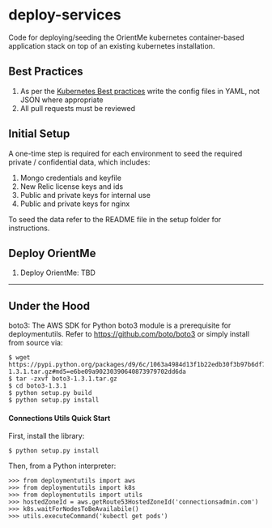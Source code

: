 # deploy-services
Code for deploying/seeding the OrientMe kubernetes container-based application stack on top of an existing kubernetes installation.

## Best Practices
1.  As per the [Kubernetes Best practices] write the config files in YAML, not JSON where appropriate
2.  All pull requests must be reviewed

[Kubernetes Best practices]: http://kubernetes.io/docs/user-guide/config-best-practices/

## Initial Setup
A one-time step is required for each environment to seed the required private / confidential data, which includes:

   1.  Mongo credentials and keyfile
   2.  New Relic license keys and ids
   3.  Public and private keys for internal use
   4.  Public and private keys for nginx
   
To seed the data refer to the README file in the setup folder for instructions.

## Deploy OrientMe

   1.  Deploy OrientMe:  TBD
   
***

## Under the Hood
 
boto3:  The AWS SDK for Python boto3 module is a prerequisite for deploymentutils.  Refer to https://github.com/boto/boto3 or simply install from source via:

    $ wget https://pypi.python.org/packages/d9/6c/1063a4984d13f1b22edb30f3b97b6df7e0bdc7792ebc2f638b31f8b2ff79/boto3-1.3.1.tar.gz#md5=e6be09a90230390640873979702dd6da
    $ tar -zxvf boto3-1.3.1.tar.gz 
    $ cd boto3-1.3.1
    $ python setup.py build
    $ python setup.py install

#### Connections Utils Quick Start
First, install the library:

    $ python setup.py install

Then, from a Python interpreter:

    >>> from deploymentutils import aws
    >>> from deploymentutils import k8s
    >>> from deploymentutils import utils
    >>> hostedZoneId = aws.getRoute53HostedZoneId('connectionsadmin.com')
    >>> k8s.waitForNodesToBeAvailabile()
    >>> utils.executeCommand('kubectl get pods')
    
